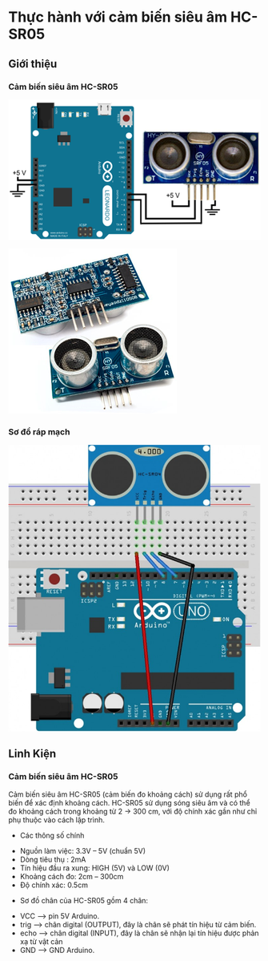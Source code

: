 # Thực hành với cảm biến siêu âm HC-SR05
## Giới thiệu

### Cảm biến siêu âm HC-SR05
![alt](images/tutorial-04/hc-sr05.png)

![alt](images/tutorial-04/hc-sr05-01.png)

### Sơ đồ ráp mạch

![alt](images/tutorial-04/assemble-hc-sr04.png)

## Linh Kiện
### Cảm biến siêu âm HC-SR05
Cảm biến siêu âm HC-SR05 (cảm biến đo khoảng cách) sử dụng rất phổ biến để xác định khoảng cách. HC-SR05 sử dụng sóng siêu âm và có thể đo khoảng cách trong khoảng từ 2 -> 300 cm, với độ chính xác gần như chỉ phụ thuộc vào cách lập trình.

* Các thông số chính

- Nguồn làm việc: 3.3V – 5V (chuẩn 5V)
- Dòng tiêu thụ : 2mA
- Tín hiệu đầu ra xung: HIGH (5V) và LOW (0V)
- Khoảng cách đo: 2cm – 300cm
- Độ chính xác: 0.5cm
* Sơ đồ chân của HC-SR05 gồm 4 chân:
- VCC –> pin 5V Arduino.
- trig –> chân digital (OUTPUT), đây là chân sẽ phát tín hiệu từ cảm biến.
- echo –> chân digital (INPUT), đây là chân sẽ nhận lại tín hiệu được phản xạ từ vật cản
- GND —> GND Arduino.